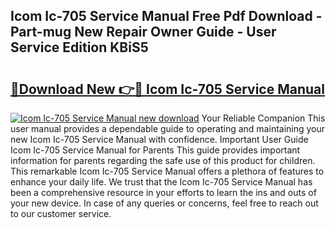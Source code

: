 ## Icom Ic-705 Service Manual Free Pdf Download - Part-mug New Repair Owner Guide - User Service Edition KBiS5

# <h2><a href="http://bc3868.oget.top/?id=Icom+Ic-705+Service+Manual">🔗Download New 👉🔴 Icom Ic-705 Service Manual</a></h2>

[![Icom Ic-705 Service Manual new download](https://i.imgur.com/5g1atiW.png)](http://bc3868.oget.top/?id=Icom+Ic-705+Service+Manual)
Your Reliable Companion This user manual provides a dependable guide to operating and maintaining your new Icom Ic-705 Service Manual with confidence. Important User Guide Icom Ic-705 Service Manual for Parents This guide provides important information for parents regarding the safe use of this product for children. This remarkable Icom Ic-705 Service Manual offers a plethora of features to enhance your daily life. We trust that the Icom Ic-705 Service Manual has been a comprehensive resource in your efforts to learn the ins and outs of your new device. In case of any queries or concerns, feel free to reach out to our customer service.
